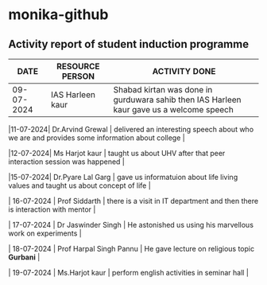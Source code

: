 # monika-github
## Activity report of student induction programme 
| DATE | RESOURCE PERSON | ACTIVITY DONE |
|---|---|---|
| 09-07-2024 | IAS Harleen kaur |Shabad kirtan was done in gurduwara sahib then IAS Harleen kaur gave us a welcome speech |


|11-07-2024| Dr.Arvind Grewal | delivered an interesting speech about who we are and provides some information about college |


|12-07-2024| Ms Harjot kaur | taught us about UHV after that peer interaction session was happened |


|15-07-2024| Dr.Pyare Lal Garg | gave us informatuion about life living values and taught us about concept of life |


| 16-07-2024 | Prof Siddarth | there is a visit in IT department and then there is interaction with mentor |


| 17-07-2024 | Dr Jaswinder Singh | He astonished us using his marvellous work on experiments |


| 18-07-2024 | Prof Harpal Singh Pannu | He gave lecture on religious topic **Gurbani** |


| 19-07-2024 | Ms.Harjot kaur | perform english activities in seminar hall  |

